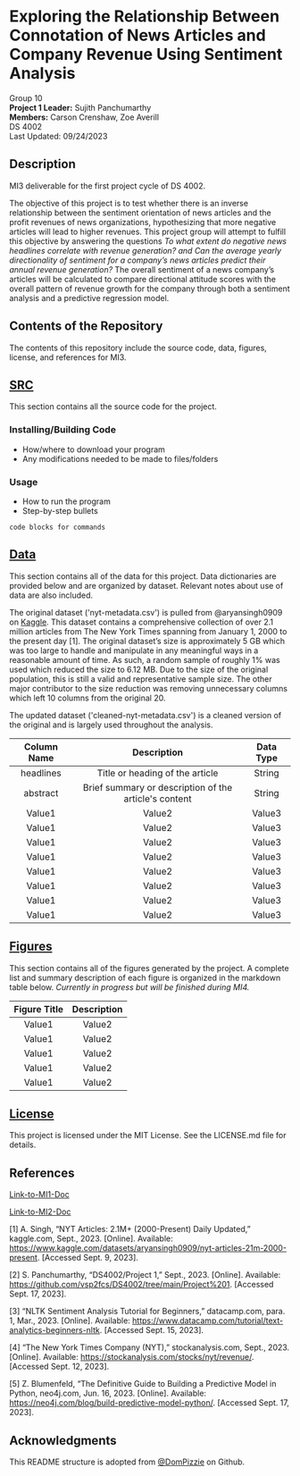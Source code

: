 # Exploring the Relationship Between Connotation of News Articles and Company Revenue Using Sentiment Analysis
Group 10 <br />
**Project 1 Leader:** Sujith Panchumarthy <br />
**Members:** Carson Crenshaw, Zoe Averill <br />
DS 4002 <br />
Last Updated: 09/24/2023

## Description

MI3 deliverable for the first project cycle of DS 4002. <br />

The objective of this project is to test whether there is an inverse relationship between the sentiment orientation of news articles and the profit revenues of news organizations, hypothesizing that more negative articles will lead to higher revenues. This project group will attempt to fulfill this objective by answering the questions _To what extent do negative news headlines correlate with revenue generation? and Can the average yearly directionality of sentiment for a company’s news articles predict their annual revenue generation?_ The overall sentiment of a news company’s articles will be calculated to compare directional attitude scores with the overall pattern of revenue growth for the company through both a sentiment analysis and a predictive regression model. 

## Contents of the Repository

The contents of this repository include the source code, data, figures, license, and references for MI3. 

## [SRC](https://github.com/C-Crenshaw/Project1_DS4002/tree/b1542e32aed9d06d4183589f6be21cb49bb49c3e/SRC)

This section contains all the source code for the project. 

### Installing/Building Code

* How/where to download your program
* Any modifications needed to be made to files/folders

### Usage

* How to run the program
* Step-by-step bullets
```
code blocks for commands
```

## [Data](https://github.com/C-Crenshaw/Project1_DS4002/tree/9814e54ec5d0e0119e89d199a6f0073ec55778e4/DATA)

This section contains all of the data for this project. Data dictionaries are provided below and are organized by dataset. Relevant notes about use of data are also included. 

The original dataset ('nyt-metadata.csv') is pulled from @aryansingh0909 on [Kaggle](https://www.kaggle.com/datasets/aryansingh0909/nyt-articles-21m-2000-present). This dataset contains a comprehensive collection of over 2.1 million articles from The New York Times spanning from January 1, 2000 to the present day [1]. The original dataset’s size is approximately 5 GB which was too large to handle and manipulate in any meaningful ways in a reasonable amount of time. As such, a random sample of roughly 1% was used which reduced the size to 6.12 MB. Due to the size of the original population, this is still a valid and representative sample size. The other major contributor to the size reduction was removing unnecessary columns which left 10 columns from the original 20. 

The updated dataset ('cleaned-nyt-metadata.csv') is a cleaned version of the original and is largely used throughout the analysis. 

| 	Column Name	 | 	Description	 | 	Data Type	 | 
| 	:-----:	 | 	:-----:	 | 	:-----:	 |
| 	headlines	| 	Title or heading of the article	| 	String	 | 
| 	abstract	| 	Brief summary or description of the article's content	| 	String	 | 
| 	Value1	| 	Value2	| 	Value3	 | 
| 	Value1	| 	Value2	| 	Value3	 | 
| 	Value1	| 	Value2	| 	Value3	 | 
| 	Value1	| 	Value2	| 	Value3	 | 
| 	Value1	| 	Value2	| 	Value3	 | 
| 	Value1	| 	Value2	| 	Value3	 | 
| 	Value1	| 	Value2	| 	Value3	 | 
| 	Value1	| 	Value2	| 	Value3	 | 


## [Figures](https://github.com/C-Crenshaw/Project1_DS4002/tree/31af060ae50a6ab3334985967c7f2793b55dfb41/FIGURES)

This section contains all of the figures generated by the project. A complete list and summary description of each figure is organized in the markdown table below. _Currently in progress but will be finished during MI4._ 

| 	Figure Title	 | 	Description	 | 
| 	:-----:	 | 	:-----:	 |
| 	Value1	| 	Value2	|
| 	Value1	| 	Value2	| 
| 	Value1	| 	Value2	| 
| 	Value1	| 	Value2	| 
| 	Value1	| 	Value2	| 

## [License](https://github.com/C-Crenshaw/Project1_DS4002/blob/19a904af31fb17d7c6a334f728b05b2a784e7304/LICENSE)

This project is licensed under the MIT License. See the LICENSE.md file for details. 

## References
[Link-to-MI1-Doc](https://docs.google.com/document/d/1utsMtB2bDIQX3fz7LK_I9ves920YAxxiQElVlCmu9ys/edit?usp=sharing)

[Link-to-MI2-Doc](https://github.com/matiassingers/awesome-readme](https://docs.google.com/document/d/1RaTlaMyAfhypTplMEkluhVozaZ-1d3DvAZYYkxy1Y_M/edit?usp=sharing)https://docs.google.com/document/d/1RaTlaMyAfhypTplMEkluhVozaZ-1d3DvAZYYkxy1Y_M/edit?usp=sharing)

[1] 	A. Singh, “NYT Articles: 2.1M+ (2000-Present) Daily Updated,” kaggle.com, Sept., 2023. [Online]. Available: https://www.kaggle.com/datasets/aryansingh0909/nyt-articles-21m-2000-present. [Accessed Sept. 9, 2023]. <br />

[2] 	S. Panchumarthy, “DS4002/Project 1,” Sept., 2023. [Online]. Available: https://github.com/vsp2fcs/DS4002/tree/main/Project%201. [Accessed Sept. 17, 2023]. 

[3] 	“NLTK Sentiment Analysis Tutorial for Beginners,” datacamp.com, para. 1, Mar., 2023. [Online]. Available: https://www.datacamp.com/tutorial/text-analytics-beginners-nltk. [Accessed Sept. 15, 2023]. 

[4] 	“The New York Times Company (NYT),” stockanalysis.com, Sept., 2023. [Online]. Available: https://stockanalysis.com/stocks/nyt/revenue/. [Accessed Sept. 12, 2023]. 

[5] 	Z. Blumenfeld, “The Definitive Guide to Building a Predictive Model in Python, neo4j.com, Jun. 16, 2023. [Online]. Available: https://neo4j.com/blog/build-predictive-model-python/. [Accessed Sept. 17, 2023].  

## Acknowledgments
This README structure is adopted from [@DomPizzie](https://gist.github.com/DomPizzie) on Github. 
